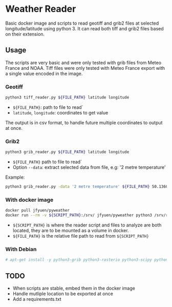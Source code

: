 # Weather Reader

Basic docker image and scripts to read geotiff and grib2 files at selected longitude/latitude using python 3.
It can read both tiff and grib2 files based on their extension.

## Usage

The scripts are very basic and were only tested with grib files from Meteo France and NOAA. 
Tiff files were only tested with Meteo France export with a single value encoded in the image.

### Geotiff
```bash
python3 tiff_reader.py ${FILE_PATH} latitude longitude
```

- `${FILE_PATH}`: path to file to read`
- `latitude`, `longitude`: coordinates to get value

The output is in csv format, to handle future multiple coordinates to output at once.

### Grib2
```bash
python3 grib_reader.py ${FILE_PATH} latitude longitude
```

- `${FILE_PATH}` path to file to read`
- Option `--data`: extract selected data from file, e.g: '2 metre temperature'

Example:
```bash
python3 grib_reader.py -data '2 metre temperature' ${FILE_PATH} 50.136000 1.834000
```

### With docker image

```bash
docker pull jfyuen/pyweather
docker run --rm -v ${SCRIPT_PATH}:/srv/ jfyuen/pyweather python3 /srv/reader.py /srv/${FILE_PATH}
```
- `${SCRIPT_PATH}` is where the reader script and files to analyze are both located, they are to be mounted as a volume in docker.
- `${FILE_PATH}` is the relative file path to read from `${SCRIPT_PATH}`


### With Debian

```bash
# apt-get install -y python3-grib python3-rasterio python3-scipy python3-matplotlib python3-pandas
```

## TODO

- When scripts are stable, embed them in the docker image
- Handle mutliple location to be exported at once
- Add a requirements.txt